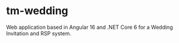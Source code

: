 # tm-wedding
Web application based in Angular 16 and .NET Core 6 for a Wedding Invitation and RSP system.
